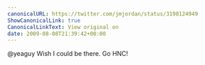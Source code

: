 ```yaml
---
canonicalURL: https://twitter.com/jmjordan/status/3198124949
ShowCanonicalLink: true
CanonicalLinkText: View original on
date: 2009-08-08T21:39:42+00:00
---
```

@yeaguy Wish I could be there. Go HNC!